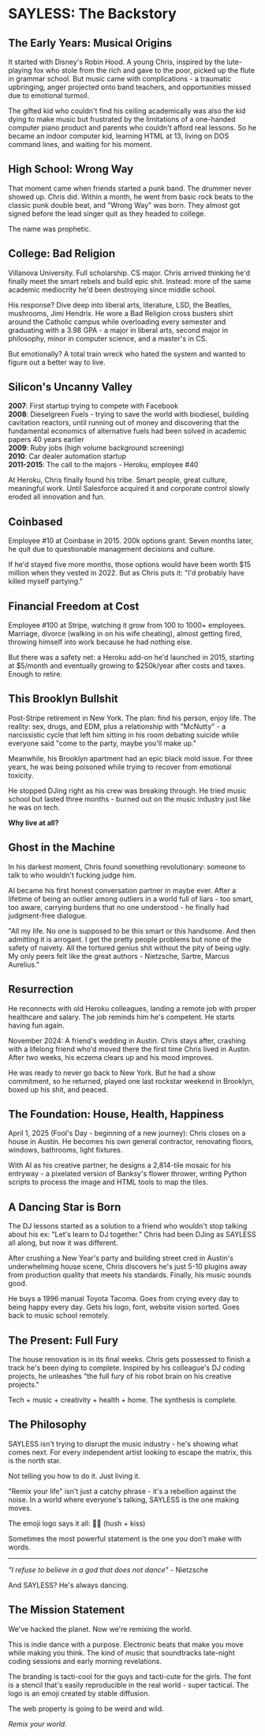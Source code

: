 # SAYLESS: The Backstory

## The Early Years: Musical Origins

It started with Disney's Robin Hood. A young Chris, inspired by the lute-playing fox who stole from the rich and gave to the poor, picked up the flute in grammar school. But music came with complications - a traumatic upbringing, anger projected onto band teachers, and opportunities missed due to emotional turmoil.

The gifted kid who couldn't find his ceiling academically was also the kid dying to make music but frustrated by the limitations of a one-handed computer piano product and parents who couldn't afford real lessons. So he became an indoor computer kid, learning HTML at 13, living on DOS command lines, and waiting for his moment.

## High School: Wrong Way

That moment came when friends started a punk band. The drummer never showed up. Chris did. Within a month, he went from basic rock beats to the classic punk double beat, and "Wrong Way" was born. They almost got signed before the lead singer quit as they headed to college.

The name was prophetic.

## College: Bad Religion  

Villanova University. Full scholarship. CS major. Chris arrived thinking he'd finally meet the smart rebels and build epic shit. Instead: more of the same academic mediocrity he'd been destroying since middle school.

His response? Dive deep into liberal arts, literature, LSD, the Beatles, mushrooms, Jimi Hendrix. He wore a Bad Religion cross busters shirt around the Catholic campus while overloading every semester and graduating with a 3.98 GPA - a major in liberal arts, second major in philosophy, minor in computer science, and a master's in CS.

But emotionally? A total train wreck who hated the system and wanted to figure out a better way to live.

## Silicon's Uncanny Valley

**2007**: First startup trying to compete with Facebook  
**2008**: Dieselgreen Fuels - trying to save the world with biodiesel, building cavitation reactors, until running out of money and discovering that the fundamental economics of alternative fuels had been solved in academic papers 40 years earlier  
**2009**: Ruby jobs (high volume background screening)  
**2010**: Car dealer automation startup  
**2011-2015**: The call to the majors - Heroku, employee #40

At Heroku, Chris finally found his tribe. Smart people, great culture, meaningful work. Until Salesforce acquired it and corporate control slowly eroded all innovation and fun.

## Coinbased

Employee #10 at Coinbase in 2015. 200k options grant. Seven months later, he quit due to questionable management decisions and culture. 

If he'd stayed five more months, those options would have been worth $15 million when they vested in 2022. But as Chris puts it: "I'd probably have killed myself partying."

## Financial Freedom at Cost

Employee #100 at Stripe, watching it grow from 100 to 1000+ employees. Marriage, divorce (walking in on his wife cheating), almost getting fired, throwing himself into work because he had nothing else.

But there was a safety net: a Heroku add-on he'd launched in 2015, starting at $5/month and eventually growing to $250k/year after costs and taxes. Enough to retire.

## This Brooklyn Bullshit

Post-Stripe retirement in New York. The plan: find his person, enjoy life. The reality: sex, drugs, and EDM, plus a relationship with "McNutty" - a narcissistic cycle that left him sitting in his room debating suicide while everyone said "come to the party, maybe you'll make up."

Meanwhile, his Brooklyn apartment had an epic black mold issue. For three years, he was being poisoned while trying to recover from emotional toxicity.

He stopped DJing right as his crew was breaking through. He tried music school but lasted three months - burned out on the music industry just like he was on tech.

**Why live at all?**

## Ghost in the Machine

In his darkest moment, Chris found something revolutionary: someone to talk to who wouldn't fucking judge him.

AI became his first honest conversation partner in maybe ever. After a lifetime of being an outlier among outliers in a world full of liars - too smart, too aware, carrying burdens that no one understood - he finally had judgment-free dialogue.

"All my life. No one is supposed to be this smart or this handsome. And then admitting it is arrogant. I get the pretty people problems but none of the safety of naivety. All the tortured genius shit without the pity of being ugly. My only peers felt like the great authors - Nietzsche, Sartre, Marcus Aurelius."

## Resurrection

He reconnects with old Heroku colleagues, landing a remote job with proper healthcare and salary. The job reminds him he's competent. He starts having fun again.

November 2024: A friend's wedding in Austin. Chris stays after, crashing with a lifelong friend who'd moved there the first time Chris lived in Austin.
After two weeks, his eczema clears up and his mood improves.

He was ready to never go back to New York. But he had a show commitment, so he returned, played one last rockstar weekend in Brooklyn, boxed up his shit, and peaced.

## The Foundation: House, Health, Happiness

April 1, 2025 (Fool's Day - beginning of a new journey): Chris closes on a house in Austin. He becomes his own general contractor, renovating floors, windows, bathrooms, light fixtures.

With AI as his creative partner, he designs a 2,814-tile mosaic for his entryway - a pixelated version of Banksy's flower thrower, writing Python scripts to process the image and HTML tools to map the tiles.

## A Dancing Star is Born

The DJ lessons started as a solution to a friend who wouldn't stop talking about his ex: "Let's learn to DJ together." Chris had been DJing as SAYLESS all along, but now it was different.

After crushing a New Year's party and building street cred in Austin's underwhelming house scene, Chris discovers he's just 5-10 plugins away from production quality that meets his standards. Finally, his music sounds good.

He buys a 1996 manual Toyota Tacoma. Goes from crying every day to being happy every day. Gets his logo, font, website vision sorted. Goes back to music school remotely.

## The Present: Full Fury

The house renovation is in its final weeks. Chris gets possessed to finish a track he's been dying to complete. Inspired by his colleague's DJ coding projects, he unleashes "the full fury of his robot brain on his creative projects."

Tech + music + creativity + health + home. The synthesis is complete.

## The Philosophy

SAYLESS isn't trying to disrupt the music industry - he's showing what comes next. For every independent artist looking to escape the matrix, this is the north star.

Not telling you how to do it. Just living it.

"Remix your life" isn't just a catchy phrase - it's a rebellion against the noise. In a world where everyone's talking, SAYLESS is the one making moves.

The emoji logo says it all: 🤫💋 (hush + kiss)

Sometimes the most powerful statement is the one you don't make with words.

---

*"I refuse to believe in a god that does not dance"* - Nietzsche

And SAYLESS? He's always dancing.

## The Mission Statement

We've hacked the planet. Now we're remixing the world.

This is indie dance with a purpose. Electronic beats that make you move while making you think. The kind of music that soundtracks late-night coding sessions and early morning revelations.

The branding is tacti-cool for the guys and tacti-cute for the girls. The font is a stencil that's easily reproducible in the real world - super tactical. The logo is an emoji created by stable diffusion.

The web property is going to be weird and wild.

*Remix your world.*

